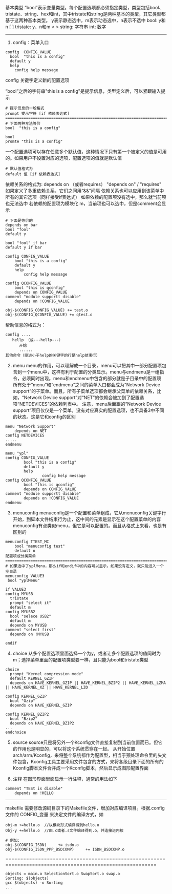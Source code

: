 基本类型
“bool”表示变量类型。每个配置选项都必须指定类型，类型包括bool、tristate、string、hex和int，其中tristate和string是两种基本的类型，其它类型都基于这两种基本类型。
y表示静态选中，m表示动态选中，n表示不选中
bool: y和n     [ ]
tristate: y、n和m     < >
string: 字符串
int: 数字


--------------------------------------------------------------------------------

1. config：菜单入口
```
config  CONFIG_VALUE
  bool  "this is a config"
  default y
  help
    config help message
```

config 关键字定义新的配置选项

“bool”之后的字符串"this is a config"是提示信息，类型定义后，可以紧跟输入提示
```
# 提示信息的一般格式
prompt 提示字符 [if 依赖表达式]
===================================================================================================
# 下面两种写法等价
bool  "this is a config" 

bool  
promte "this is a config"
```

一个配置选项可以存在任意多个默认值，这种情况下只有第一个被定义的值是可用的。如果用户不设置对应的选项，配置选项的值就是默认值
```
# 默认值格式为
default 值 [if 依赖表达式]
```

依赖关系的格式为: depends  on （或者requires）  <expr>
"depends on" / "requires" 如果定义了多重依赖关系，它们之间用“&&”间隔
依赖关系也可以应用到该菜单中所有的其它选项（同样接受if表达式）
如果依赖的配置项没有选中，那么就当前项也无法选中
若依赖的配置项为模块化 m，当前项也可以选中，但是comment会显示 
```
# 下面是等价的
depends on bar
bool "fool"
default y

bool "fool" if bar
default y if bar
```
```
config CONFIG_VALUE
	bool "this is a config"
	default y
	help
		config help message
  
config QCONFIG_VALUE
	bool "this is qconfig"
	depends on CONFIG_VALUE
comment "module supportt disable"
	depends on !CONFIG_VALUE
 
obj-$(CONFIG_CONFIG_VALUE) += test.o
obj-$(CONFIG_QCONFIG_VALUE) += qtest.o
```




帮助信息的格式为：
```
config .... 
   hellp （或---hellp---）
      开始
      ......
其他命令（缩进小于help的关键字的行是help结束行）
```

2. menu
menu的作用，可以理解成一个目录，menu可以把其中一部分配置项包含到一个menu中，这样有利于配置的分类显示。menu与endmenu是一组指令，必须同时出现。menu和endmenu中包含的部分就是子目录中的配置项
所有处于“menu”和“endmenu”之间的菜单入口都会成为“Network  Device support”的子菜单。而且，所有子菜单选项都会继承父菜单的依赖关系，比如，“Network  Device support”对“NET”的依赖会被加到了配置选项“NETDEVICES”的依赖列表中。
注意，menu后面跟的“Network  Device support”项目仅仅是一个菜单，没有对应真实的配置选项，也不具备3中不同的状态。这是它和config的区别
```
menu "Network Support"
    depends on NET
config NETDEVICES
.....
endmenu
```
```
menu "ypl"
config CONFIG_VALUE
        bool "this is a config"
        default y
        help
                config help message
config QCONFIG_VALUE
        bool "this is qconfig"
        depends on CONFIG_VALUE
comment "module supportt disable"
        depends on !CONFIG_VALUE
endmenu
```




3. menuconfig
menuconfig是一个配置和菜单组成，它从menuconfig关键字行开始，到脚本文件结束行为止，这中间的元素是显示在这个配置菜单的内容
menuconfig有点类似menu，但它是可以配置的。而且从格式上来看，也是有区别的
```
menuconfig TTEST_MC
    bool "menuconfig test"
    default n
配置项或分类菜单
==============================================================================================
# 如果选中了yplMenu，那么if和endif中的内容可以显示。如果没有定义，就只能进入一个空目录
menuconfig VALUE3
 bool "yplMenu"

if VALUE3
config MYUSB
  tristate
  prompt "select it"
  default m
config MYUSB2
  bool "selece USB2"
  default m
  depends on MYUSB
comment "select first"
  depends on !MYUSB
  
endif
```




4. choice
从多个配置选项里面选择一个为y，或者让多个配置选项的值同时为m；选择菜单里面的配置项类型要一样，且只能为bool和tristate类型
```
choice
  prompt "Kernel compression mode"
  default KERNEL_GZIP
  depends on HAVE_KERNEL_GZIP || HAVE_KERNEL_BZIP2 || HAVE_KERNEL_LZMA || HAVE_KERNEL_XZ || HAVE_KERNEL_LZO
 
config KERNEL_GZIP
  bool "Gzip"
  depends on HAVE_KERNEL_GZIP
 
config KERNEL_BZIP2
  bool "Bzip2"
  depends on HAVE_KERNEL_BZIP2
...
endchoice
```



5. source
source只是将另外一个Kconfig文件直接复制到当前位置而已。但它的作用也是明显的，可以将这个系统贯穿在一起。
从开始位置arch/arm/Kconfig，来将整个系统都作为配置型，相当于预处理命令里的头文件包含，Kconfig工具主要采用文件包含的方式，来将各级目录下面的所有的Kconfig脚本文件合并成一个Kconfig脚本，然后显示成图形配置界面

6. 注释
在图形界面里面显示一行注释，通常的用法如下
```
comment "TESt is disable"
    depends on !HELLO
```


--------------------------------------------------------------------------------

makefile
需要修改源码目录下的Makefile文件，增加对应编译项目。根据.config文件的 CONFIG_变量 来决定文件的编译方式，如
```
obj-m +=hello.o  //以模块形式编译得到hello.o
Obj-y +=hello.o  //由.c或者.s文件编译得到.o，并连接进内核

# 例如: 
obj-$(CONFIG_ISDN)     += isdn.o
obj-$(CONFIG_ISDN_PPP_BSDCOMP)     += ISDN_BSDCOMP.o
```

=========================================================================================================


```
objects = main.o SelectionSort.o SwapSort.o swap.o
Sorting: $(objects)
gcc $(objects) -o Sorting
...

```



